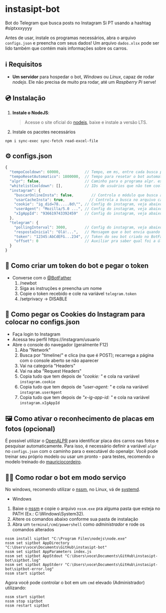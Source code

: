 # instasipt-bot
Bot do Telegram que busca posts no Instagram Si PT usando a hashtag #siptxxxyyyy

Antes de usar, instale os programas necessários, abra o arquivo `configs.json` e preencha com seus dados!
Um arquivo `dados.xlsx` pode ser lido também que contém mais informações sobre os carros.

## ℹ️ Requisitos

* **Um servidor** para hospedar o bot, _Windows_ ou _Linux_, capaz de rodar _nodejs_. Ele não precisa de muito pra rodar, até um _Raspberry Pi_ serve!

## 💿 Instalação
1. **Instale o NodeJS**:
    >Acesse o site oficial do [nodejs](https://nodejs.org/), baixe e instale a versão LTS.
2. Instale os pacotes necessários
```
npm i sync-exec sync-fetch read-excel-file
```

## ⚙️ configs.json
```js
{
  "tempoCooldown": 60000,           // Tempo, em ms, entre cada busca por usuário
  "tempoResetAutomatico": 1800000,  // Tempo para resetar o bot automaticamente pra evitar bugs (gambiarra windows)
  "alpr": false,                    // Caminho para o programa alpr. ex.: C:\\Apps\\alpr.exe
  "whitelistCooldown": [],          // IDs de usuários que não tem cooldown
  "instagram": {
    "buscarOnlineInsta": false,        // Controla o módulo que busca as hashtags no instagram
    "usarCacheInsta": true,           // Controla a busca no arquivo cache.json
    "cookie": "ig_did=78.....8d\"", // Config do instagram, veja abaixo como obter
    "userAgent": "Mozilla/5.0 ...", // Config do instagram, veja abaixo como obter
    "xIgAppId": "936619743392459"   // Config do instagram, veja abaixo como obter
  },
  "telegram": {
    "pollingInterval": 3000,        // Config do instagram, veja abaixo como obter
    "respostaInicial": "Olá!...",   // Mensagem que o bot envia quando a pessoa manda /start
    "token": "12345:AbCdEFG...234", // Token do seu bot criado no BotFater, veja abaixo como obter
    "offset": 0                     // Auxiliar pra saber qual foi a última msg recebida na API, não mexer
  }
}
```

## 🤖 Como criar um token do bot e pegar o  token

- Converse com o [@BotFather](https://t.me/BotFather)
    1. /newbot
    2. Siga as instruções e preencha um nome
    4. Copie o token recebido e cole na variável `telegram.token`
    5. /setprivacy -> DISABLE


## 🍪 Como pegar os Cookies do Instagram para colocar no configs.json

- Faça login to Instagram
- Acessa teu perfil https://instagram/usuario
- Abre o console do navegador (geralmente F12)
  1. Aba "Network"
  2. Busca por "timeline/" e clica (na que é POST); recarrega a página com o console aberto se não aparecer
  3. Vai na categoria "Headers"
  4. Vai na aba "Request Headers"
  5. Copia tudo que tem depois de _"cookie: "_ e cola na variável `instagram.cookie`
  6. Copia tudo que tem depois de _"user-agent: "_ e cola na variável `instagram.userAgent`
  7. Copia tudo que tem depois de _"x-ig-app-id: "_ e cola na variável `instagram.xIgAppId`

## 🖼 Como ativar o reconhecimento de placas em fotos (opcional)

É possível utilizar o [OpenALPR](https://github.com/openalpr/openalpr) para identificar placa dos carros nas fotos e pesquisar automaticamente.
Para isso, é necessário definir a variável `alpr` no `configs.json` com o caminho para o executável do openalpr.
Você pode treinar seu próprio modelo ou usar um pronto - para testes, recomendo o modelo treinado do [mauriciocordeiro](https://github.com/mauriciocordeiro/openalpr.br).

## 👷‍♂️ Como rodar o bot em modo serviço

No windows, recomendo utilizar o [nssm](https://nssm.cc/), no Linux, vá de [systemd](https://gist.github.com/leommoore).

* Windows

1. Baixe o [nssm](https://nssm.cc/release/nssm-2.24.zip) e copie o arquivo `nssm.exe` pra alguma pasta que esteja no PATH (Ex.: C:\Windows\System32).
2. Altere os comandos abaixo conforme sua pasta de instalação
3. Abra um `terminal/cmd/powershell` como *administrador* e rode os comandos alterados
```
nssm install siptbot "C:\Program Files\nodejs\node.exe"
nssm set siptbot AppDirectory "C:\Users\voce\Documents\GitHub\instasipt-bot"
nssm set siptbot AppParameters index.js
nssm set siptbot AppStdout "C:\Users\voce\Documents\GitHub\instasipt-bot\siptbot.log"
nssm set siptbot AppStderr "C:\Users\voce\Documents\GitHub\instasipt-bot\siptbot-error.log"
nssm start siptbot
```

Agora você pode controlar o bot em um `cmd` elevado (Administrador) utilizando:
```
nssm start siptbot
nssm stop siptbot
nssm restart siptbot
```